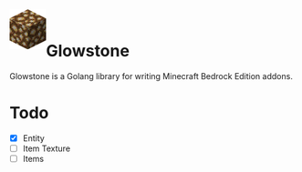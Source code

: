 <div>
  <img width="64" height="70" align="left" src="./glowstone.png" alt="Glowstone"/>
  <br>
  <h1>Glowstone</h1>
  <p>Glowstone is a Golang library for writing Minecraft Bedrock Edition addons.</p>
</div>

# Todo
- [x] Entity
- [ ] Item Texture
- [ ] Items